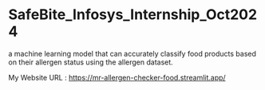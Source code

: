 # SafeBite_Infosys_Internship_Oct2024
a machine learning model that can accurately classify food products based on their allergen status using the allergen dataset.

My Website URL : https://mr-allergen-checker-food.streamlit.app/
